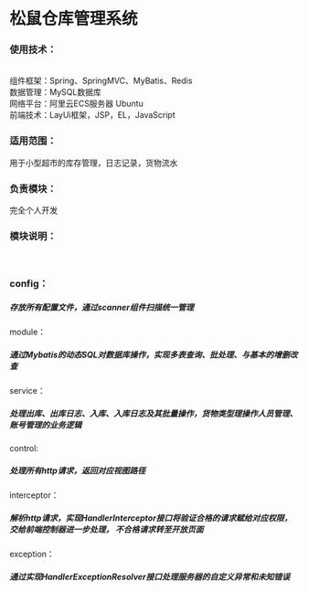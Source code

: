<h1>松鼠仓库管理系统</h1>
<h3>使用技术：</h3> <br>
 组件框架：Spring、SpringMVC、MyBatis、Redis<br>
 数据管理：MySQL数据库<br>
 网络平台：阿里云ECS服务器 Ubuntu<br>
 前端技术：LayUi框架，JSP，EL，JavaScript<br>
<h3>适用范围：</h3>用于小型超市的库存管理，日志记录，货物流水<br>
<h3>负责模块：</h3>完全个人开发<br>
<h3>模块说明：<h3><br>
<p>config：<h5>存放所有配置文件，通过scanner组件扫描统一管理</h5></p>
<p>module：<h5>通过Mybatis的动态SQL对数据库操作，实现多表查询、批处理、与基本的增删改查</h5></p>
<p>service：<h5>处理出库、出库日志、入库、入库日志及其批量操作，货物类型理操作人员管理、账号管理的业务逻辑</h5></p>
<p>control:<h5>处理所有http请求，返回对应视图路径</h5></p>
<p>interceptor：<h5>解析http请求，实现HandlerInterceptor接口将验证合格的请求赋给对应权限，交给前端控制器进一步处理， 不合格请求转至开放页面</h5></p>
<p>exception：<h5>通过实现HandlerExceptionResolver接口处理服务器的自定义异常和未知错误</h5></p>


